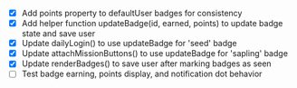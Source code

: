 - [x] Add points property to defaultUser badges for consistency
- [x] Add helper function updateBadge(id, earned, points) to update badge state and save user
- [x] Update dailyLogin() to use updateBadge for 'seed' badge
- [x] Update attachMissionButtons() to use updateBadge for 'sapling' badge
- [x] Update renderBadges() to save user after marking badges as seen
- [ ] Test badge earning, points display, and notification dot behavior
